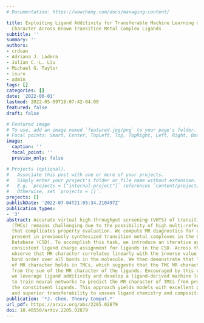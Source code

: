 ```yaml
---
# Documentation: https://wowchemy.com/docs/managing-content/

title: Exploiting Ligand Additivity for Transferable Machine Learning of Multireference
  Character Across Known Transition Metal Complex Ligands
subtitle: ''
summary: ''
authors:
- crduan
- Adriana J. Ladera
- Julian C.-L. Liu
- Michael G. Taylor
- isuru
- admin
tags: []
categories: []
date: '2022-06-01'
lastmod: 2022-05-09T18:07:42-04:00
featured: false
draft: false

# Featured image
# To use, add an image named `featured.jpg/png` to your page's folder.
# Focal points: Smart, Center, TopLeft, Top, TopRight, Left, Right, BottomLeft, Bottom, BottomRight.
image:
  caption: ''
  focal_point: ''
  preview_only: false

# Projects (optional).
#   Associate this post with one or more of your projects.
#   Simply enter your project's folder or file name without extension.
#   E.g. `projects = ["internal-project"]` references `content/project/deep-learning/index.md`.
#   Otherwise, set `projects = []`.
projects: []
publishDate: '2022-07-04T21:05:34.210497Z'
publication_types:
- '3'
abstract: Accurate virtual high-throughput screening (VHTS) of transition metal complexes
  (TMCs) remains challenging due to the possibility of high multi-reference (MR) character
  that complicates property evaluation. We compute MR diagnostics for over 5,000 ligands
  present in previously synthesized transition metal complexes in the Cambridge Structural
  Database (CSD). To accomplish this task, we introduce an iterative approach for
  consistent ligand charge assignment for ligands in the CSD. Across this set, we
  observe that MR character correlates linearly with the inverse value of the averaged
  bond order over all bonds in the molecule. We then demonstrate that ligand additivity
  of MR character holds in TMCs, which suggests that the TMC MR character can be inferred
  from the sum of the MR character of the ligands. Encouraged by this observation,
  we leverage ligand additivity and develop a ligand-derived machine learning representation
  to train neural networks to predict the MR character of TMCs from properties of
  the constituent ligands. This approach yields models with excellent performance
  and superior transferability to unseen ligand chemistry and compositions.
publication: '*J. Chem. Theory Comput.*'
url_pdf: https://arxiv.org/abs/2205.02879
doi: 10.48550/arXiv.2205.02879
---
```

